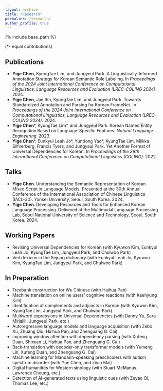 ```yaml
---
layout: archive
title: "Research"
permalink: /research/
author_profile: true
---
```


<!--
{% if author.googlescholar %}
  You can also find my articles on <u><a href="{{author.googlescholar}}">my Google Scholar profile</a>.</u>
{% endif %}
-->

{% include base_path %}

(\*- equal contributions)

## Publications

* **Yige Chen**, KyungTae Lim, and Jungyeul Park. A Linguistically-Informed Annotation Strategy for Korean Semantic Role Labeling. In *Proceedings of the 2024 Joint International Conference on Computational Linguistics, Language Resources and Evaluation (LREC-COLING 2024)*. 2024.
* **Yige Chen**, Jae Ihn, KyungTae Lim, and Jungyeul Park. Towards Standardized Annotation and Parsing for Korean FrameNet. In *Proceedings of the 2024 Joint International Conference on Computational Linguistics, Language Resources and Evaluation (LREC-COLING 2024)*. 2024. 
* **Yige Chen**\*, KyungTae Lim\*, and Jungyeul Park. Korean Named Entity Recognition Based on Language-Specific Features. *Natural Language Engineering*. 2023.
* **Yige Chen**\*, Eunkyul Leah Jo\*, Yundong Yao\*, KyungTae Lim, Miikka Silfverberg, Francis Tyers, and Jungyeul Park. Yet Another Format of Universal Dependencies for Korean. In *Proceedings of the 29th International Conference on Computational Linguistics (COLING)*. 2022. 

## Talks

* **Yige Chen**. Understanding the Semantic Representation of Korean Mixed Script in Language Models. Presented at the 30th Annual Conference of the International Association of Chinese Linguistics (IACL-30). Yonsei University, Seoul, South Korea. 2024.
* **Yige Chen**. Developing Resources and Tools for Enhanced Korean Language Processing. Delivered at the Multimodal Language Processing Lab, Seoul National University of Science and Technology, Seoul, South Korea. 2024.

## Working Papers

<!--* Korean FrameNet parsing using linguistic properties (with Jae Ihn, KyungTae Lim, and Jungyeul Park)
* Linguistic methodologies for Korean semantic role labeling (with KyungTae Lim, and Jungyeul Park)-->
* Revising Universal Dependencies for Korean (with Kyuwon Kim, Eunkyul Leah Jo, KyungTae Lim, Jungyeul Park, and Chulwoo Park)
* Verb lexicon in the Sejong dictionary (with Eunkyul Leah Jo, Kyuwon Kim, KyungTae Lim, Jungyeul Park, and Chulwoo Park)

## In Preparation

* Treebank construction for Wu Chinese (with Haihua Pan)
* Machine translation on online users' cognitive reactions (with Keehyung Kim)
* Identification of complements and adjuncts in Korean (with Kyuwon Kim, KyungTae Lim, Jungyeul Park, and Chulwoo Park)
* Multiword expressions in Universal Dependencies (with Danny Yu, Sara Mirjalili, Jungyeul Park, etc.)
* Autoregressive language models and language acquisition (with Zebo Xu, Zhuang Qiu, Haihua Pan, and Zhenguang G. Cai)
* Improving window attention with dependency parsing (with Xufeng Duan, Shixuan Li, Haihua Pan, and Zhenguang G. Cai)
* Back-translation with decoder-only transformer models (with Yumeng Lin, Xufeng Duan, and Zhenguang G. Cai)
* Machine learning for Mandarin-speaking preschoolers with autism spectrum disorder (with Yue Chen, and Ziyin Mai)
* Digital humanities for Western sinology (with Stuart McManus, Lawrence Cheung, etc.)
* Detection of AI-generated texts using linguistic cues (with Zeyao Qi, Thomas Lee, etc.)
